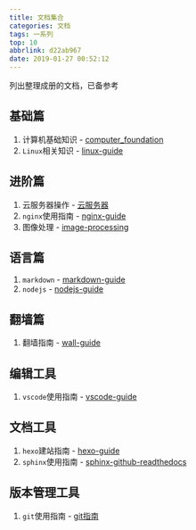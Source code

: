 ```yaml
---
title: 文档集合
categories: 文档
tags: 一系列
top: 10
abbrlink: d22ab967
date: 2019-01-27 00:52:12
---
```


列出整理成册的文档，已备参考

## 基础篇

1. 计算机基础知识 - [computer_foundation](https://zj-computer-foundation.readthedocs.io/zh_CN/latest/)
2. `Linux`相关知识 - [linux-guide](https://zj-linux-guide.readthedocs.io/zh_CN/latest/)

## 进阶篇

1. 云服务器操作 - [云服务器](https://zj-linux-guide.readthedocs.io/zh_CN/latest/cvm.html)
2. `nginx`使用指南 - [nginx-guide](https://zj-network-guide.readthedocs.io/zh_CN/latest/nginx.html)
3. 图像处理 - [image-processing](https://zj-image-processing.readthedocs.io/zh_CN/latest/)

## 语言篇

1. `markdown` - [markdown-guide](https://zj-markdown-guide.readthedocs.io/zh/latest/)
2. `nodejs` - [nodejs-guide](https://hexo-guide.readthedocs.io/zh_CN/latest/node.html)

## 翻墙篇

1. 翻墙指南 - [wall-guide](https://wall-guide.readthedocs.io/zh/latest/)

## 编辑工具

1. `vscode`使用指南 - [vscode-guide](https://vscode-guide.readthedocs.io/zh_CN/latest/)

## 文档工具

1. `hexo`建站指南 - [hexo-guide](https://hexo-guide.readthedocs.io/zh_CN/latest/)
2. `sphinx`使用指南 - [sphinx-github-readthedocs](https://zj-sphinx-github-readthedocs.readthedocs.io/en/latest/)

## 版本管理工具

1. `git`使用指南 - [git指南](https://zj-git-guide.readthedocs.io/zh_CN/latest/)

